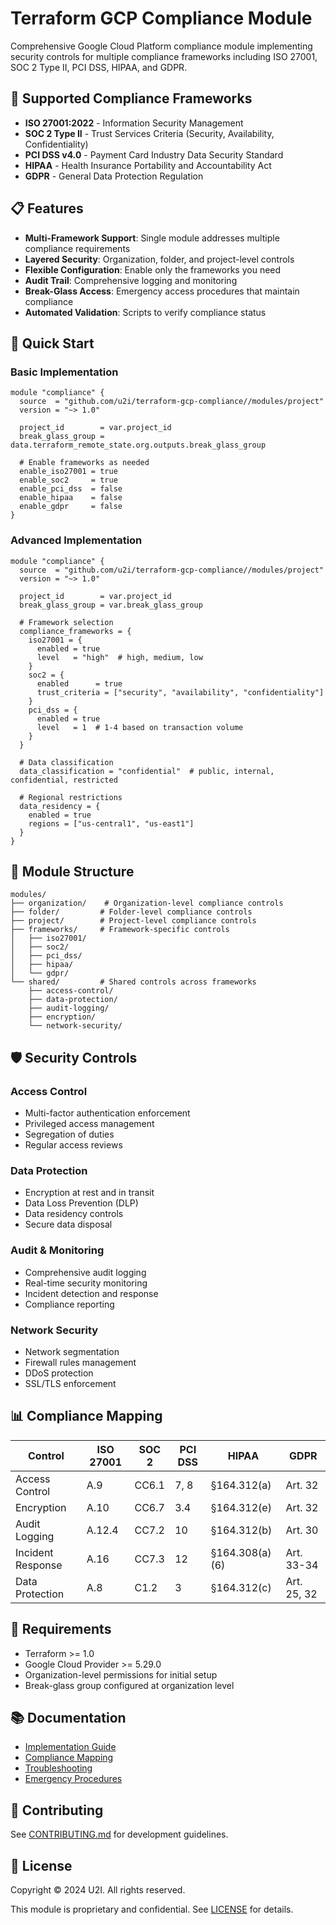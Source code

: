 # Terraform GCP Compliance Module

Comprehensive Google Cloud Platform compliance module implementing security controls for multiple compliance frameworks including ISO 27001, SOC 2 Type II, PCI DSS, HIPAA, and GDPR.

## 🎯 Supported Compliance Frameworks

- **ISO 27001:2022** - Information Security Management
- **SOC 2 Type II** - Trust Services Criteria (Security, Availability, Confidentiality)
- **PCI DSS v4.0** - Payment Card Industry Data Security Standard
- **HIPAA** - Health Insurance Portability and Accountability Act
- **GDPR** - General Data Protection Regulation

## 📋 Features

- **Multi-Framework Support**: Single module addresses multiple compliance requirements
- **Layered Security**: Organization, folder, and project-level controls
- **Flexible Configuration**: Enable only the frameworks you need
- **Audit Trail**: Comprehensive logging and monitoring
- **Break-Glass Access**: Emergency access procedures that maintain compliance
- **Automated Validation**: Scripts to verify compliance status

## 🚀 Quick Start

### Basic Implementation

```hcl
module "compliance" {
  source  = "github.com/u2i/terraform-gcp-compliance//modules/project"
  version = "~> 1.0"
  
  project_id        = var.project_id
  break_glass_group = data.terraform_remote_state.org.outputs.break_glass_group
  
  # Enable frameworks as needed
  enable_iso27001 = true
  enable_soc2     = true
  enable_pci_dss  = false
  enable_hipaa    = false
  enable_gdpr     = false
}
```

### Advanced Implementation

```hcl
module "compliance" {
  source  = "github.com/u2i/terraform-gcp-compliance//modules/project"
  version = "~> 1.0"
  
  project_id        = var.project_id
  break_glass_group = var.break_glass_group
  
  # Framework selection
  compliance_frameworks = {
    iso27001 = {
      enabled = true
      level   = "high"  # high, medium, low
    }
    soc2 = {
      enabled      = true
      trust_criteria = ["security", "availability", "confidentiality"]
    }
    pci_dss = {
      enabled = true
      level   = 1  # 1-4 based on transaction volume
    }
  }
  
  # Data classification
  data_classification = "confidential"  # public, internal, confidential, restricted
  
  # Regional restrictions
  data_residency = {
    enabled = true
    regions = ["us-central1", "us-east1"]
  }
}
```

## 📁 Module Structure

```
modules/
├── organization/    # Organization-level compliance controls
├── folder/         # Folder-level compliance controls
├── project/        # Project-level compliance controls
├── frameworks/     # Framework-specific controls
│   ├── iso27001/
│   ├── soc2/
│   ├── pci_dss/
│   ├── hipaa/
│   └── gdpr/
└── shared/         # Shared controls across frameworks
    ├── access-control/
    ├── data-protection/
    ├── audit-logging/
    ├── encryption/
    └── network-security/
```

## 🛡️ Security Controls

### Access Control
- Multi-factor authentication enforcement
- Privileged access management
- Segregation of duties
- Regular access reviews

### Data Protection
- Encryption at rest and in transit
- Data Loss Prevention (DLP)
- Data residency controls
- Secure data disposal

### Audit & Monitoring
- Comprehensive audit logging
- Real-time security monitoring
- Incident detection and response
- Compliance reporting

### Network Security
- Network segmentation
- Firewall rules management
- DDoS protection
- SSL/TLS enforcement

## 📊 Compliance Mapping

| Control | ISO 27001 | SOC 2 | PCI DSS | HIPAA | GDPR |
|---------|-----------|--------|---------|--------|------|
| Access Control | A.9 | CC6.1 | 7, 8 | §164.312(a) | Art. 32 |
| Encryption | A.10 | CC6.7 | 3.4 | §164.312(e) | Art. 32 |
| Audit Logging | A.12.4 | CC7.2 | 10 | §164.312(b) | Art. 30 |
| Incident Response | A.16 | CC7.3 | 12 | §164.308(a)(6) | Art. 33-34 |
| Data Protection | A.8 | C1.2 | 3 | §164.312(c) | Art. 25, 32 |

## 🔧 Requirements

- Terraform >= 1.0
- Google Cloud Provider >= 5.29.0
- Organization-level permissions for initial setup
- Break-glass group configured at organization level

## 📚 Documentation

- [Implementation Guide](docs/IMPLEMENTATION.md)
- [Compliance Mapping](docs/COMPLIANCE_MAPPING.md)
- [Troubleshooting](docs/TROUBLESHOOTING.md)
- [Emergency Procedures](docs/EMERGENCY_PROCEDURES.md)

## 🤝 Contributing

See [CONTRIBUTING.md](CONTRIBUTING.md) for development guidelines.

## 📄 License

Copyright © 2024 U2I. All rights reserved.

This module is proprietary and confidential. See [LICENSE](LICENSE) for details.